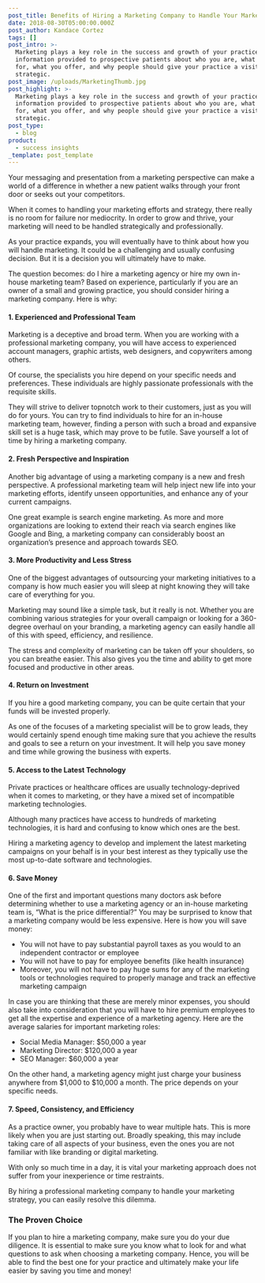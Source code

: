 ```yaml
---
post_title: Benefits of Hiring a Marketing Company to Handle Your Marketing Strategy
date: 2018-08-30T05:00:00.000Z
post_author: Kandace Cortez
tags: []
post_intro: >-
  Marketing plays a key role in the success and growth of your practice. The
  information provided to prospective patients about who you are, what you stand
  for, what you offer, and why people should give your practice a visit must be
  strategic.
post_image: /uploads/MarketingThumb.jpg
post_highlight: >-
  Marketing plays a key role in the success and growth of your practice. The
  information provided to prospective patients about who you are, what you stand
  for, what you offer, and why people should give your practice a visit must be
  strategic.
post_type:
  - blog
product:
  - success insights
_template: post_template
---
```


Your messaging and presentation from a marketing perspective can make a world of a difference in whether a new patient walks through your front door or seeks out your competitors.

When it comes to handling your marketing efforts and strategy, there really is no room for failure nor mediocrity. In order to grow and thrive, your marketing will need to be handled strategically and professionally.

As your practice expands, you will eventually have to think about how you will handle marketing. It could be a challenging and usually confusing decision. But it is a decision you will ultimately have to make.

The question becomes: do I hire a marketing agency or hire my own in-house marketing team? Based on experience, particularly if you are an owner of a small and growing practice, you should consider hiring a marketing company. Here is why:

#### 1. Experienced and Professional Team

Marketing is a deceptive and broad term. When you are working with a professional marketing company, you will have access to experienced account managers, graphic artists, web designers, and copywriters among others.

Of course, the specialists you hire depend on your specific needs and preferences. These individuals are highly passionate professionals with the requisite skills.

They will strive to deliver topnotch work to their customers, just as you will do for yours. You can try to find individuals to hire for an in-house marketing team, however, finding a person with such a broad and expansive skill set is a huge task, which may prove to be futile. Save yourself a lot of time by hiring a marketing company.

#### 2. Fresh Perspective and Inspiration

Another big advantage of using a marketing company is a new and fresh perspective. A professional marketing team will help inject new life into your marketing efforts, identify unseen opportunities, and enhance any of your current campaigns.

One great example is search engine marketing. As more and more organizations are looking to extend their reach via search engines like Google and Bing, a marketing company can considerably boost an organization’s presence and approach towards SEO.

#### 3. More Productivity and Less Stress

One of the biggest advantages of outsourcing your marketing initiatives to a company is how much easier you will sleep at night knowing they will take care of everything for you.

Marketing may sound like a simple task, but it really is not. Whether you are combining various strategies for your overall campaign or looking for a 360-degree overhaul on your branding, a marketing agency can easily handle all of this with speed, efficiency, and resilience.

The stress and complexity of marketing can be taken off your shoulders, so you can breathe easier. This also gives you the time and ability to get more focused and productive in other areas.

#### 4. Return on Investment

If you hire a good marketing company, you can be quite certain that your funds will be invested properly.

As one of the focuses of a marketing specialist will be to grow leads, they would certainly spend enough time making sure that you achieve the results and goals to see a return on your investment. It will help you save money and time while growing the business with experts.

#### 5. Access to the Latest Technology

Private practices or healthcare offices are usually technology-deprived when it comes to marketing, or they have a mixed set of incompatible marketing technologies.

Although many practices have access to hundreds of marketing technologies, it is hard and confusing to know which ones are the best.

Hiring a marketing agency to develop and implement the latest marketing campaigns on your behalf is in your best interest as they typically use the most up-to-date software and technologies.

#### 6. Save Money

One of the first and important questions many doctors ask before determining whether to use a marketing agency or an in-house marketing team is, “What is the price differential?” You may be surprised to know that a marketing company would be less expensive. Here is how you will save money:

* You will not have to pay substantial payroll taxes as you would to an independent contractor or employee
* You will not have to pay for employee benefits (like health insurance)
* Moreover, you will not have to pay huge sums for any of the marketing tools or technologies required to properly manage and track an effective marketing campaign

In case you are thinking that these are merely minor expenses, you should also take into consideration that you will have to hire premium employees to get all the expertise and experience of a marketing agency. Here are the average salaries for important marketing roles:

* Social Media Manager: $50,000 a year
* Marketing Director: $120,000 a year
* SEO Manager: $60,000 a year

On the other hand, a marketing agency might just charge your business anywhere from $1,000 to $10,000 a month. The price depends on your specific needs.

#### 7. Speed, Consistency, and Efficiency

As a practice owner, you probably have to wear multiple hats. This is more likely when you are just starting out. Broadly speaking, this may include taking care of all aspects of your business, even the ones you are not familiar with like branding or digital marketing.

With only so much time in a day, it is vital your marketing approach does not suffer from your inexperience or time restraints.

By hiring a professional marketing company to handle your marketing strategy, you can easily resolve this dilemma.

### The Proven Choice

If you plan to hire a marketing company, make sure you do your due diligence. It is essential to make sure you know what to look for and what questions to ask when choosing a marketing company. Hence, you will be able to find the best one for your practice and ultimately make your life easier by saving you time and money!
